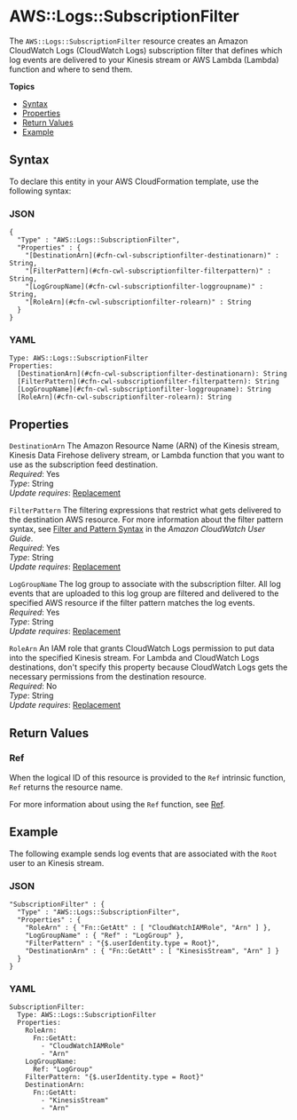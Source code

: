 # AWS::Logs::SubscriptionFilter<a name="aws-resource-logs-subscriptionfilter"></a>

The `AWS::Logs::SubscriptionFilter` resource creates an Amazon CloudWatch Logs \(CloudWatch Logs\) subscription filter that defines which log events are delivered to your Kinesis stream or AWS Lambda \(Lambda\) function and where to send them\.

**Topics**
+ [Syntax](#aws-resource-logs-subscriptionfilter-syntax)
+ [Properties](#w4ab1c21c10c63c55b9)
+ [Return Values](#w4ab1c21c10c63c55c11)
+ [Example](#w4ab1c21c10c63c55c13)

## Syntax<a name="aws-resource-logs-subscriptionfilter-syntax"></a>

To declare this entity in your AWS CloudFormation template, use the following syntax:

### JSON<a name="aws-resource-logs-subscriptionfilter-syntax.json"></a>

```
{
  "Type" : "AWS::Logs::SubscriptionFilter",
  "Properties" : {
    "[DestinationArn](#cfn-cwl-subscriptionfilter-destinationarn)" : String,
    "[FilterPattern](#cfn-cwl-subscriptionfilter-filterpattern)" : String,
    "[LogGroupName](#cfn-cwl-subscriptionfilter-loggroupname)" : String,
    "[RoleArn](#cfn-cwl-subscriptionfilter-rolearn)" : String
  }
}
```

### YAML<a name="aws-resource-logs-subscriptionfilter-syntax.yaml"></a>

```
Type: AWS::Logs::SubscriptionFilter
Properties: 
  [DestinationArn](#cfn-cwl-subscriptionfilter-destinationarn): String
  [FilterPattern](#cfn-cwl-subscriptionfilter-filterpattern): String
  [LogGroupName](#cfn-cwl-subscriptionfilter-loggroupname): String
  [RoleArn](#cfn-cwl-subscriptionfilter-rolearn): String
```

## Properties<a name="w4ab1c21c10c63c55b9"></a>

`DestinationArn`  <a name="cfn-cwl-subscriptionfilter-destinationarn"></a>
The Amazon Resource Name \(ARN\) of the Kinesis stream, Kinesis Data Firehose delivery stream, or Lambda function that you want to use as the subscription feed destination\.  
*Required*: Yes  
*Type*: String  
*Update requires*: [Replacement](using-cfn-updating-stacks-update-behaviors.md#update-replacement)

`FilterPattern`  <a name="cfn-cwl-subscriptionfilter-filterpattern"></a>
The filtering expressions that restrict what gets delivered to the destination AWS resource\. For more information about the filter pattern syntax, see [Filter and Pattern Syntax](https://docs.aws.amazon.com/AmazonCloudWatch/latest/DeveloperGuide/FilterAndPatternSyntax.html) in the *Amazon CloudWatch User Guide*\.  
*Required*: Yes  
*Type*: String  
*Update requires*: [Replacement](using-cfn-updating-stacks-update-behaviors.md#update-replacement)

`LogGroupName`  <a name="cfn-cwl-subscriptionfilter-loggroupname"></a>
The log group to associate with the subscription filter\. All log events that are uploaded to this log group are filtered and delivered to the specified AWS resource if the filter pattern matches the log events\.  
*Required*: Yes  
*Type*: String  
*Update requires*: [Replacement](using-cfn-updating-stacks-update-behaviors.md#update-replacement)

`RoleArn`  <a name="cfn-cwl-subscriptionfilter-rolearn"></a>
An IAM role that grants CloudWatch Logs permission to put data into the specified Kinesis stream\. For Lambda and CloudWatch Logs destinations, don't specify this property because CloudWatch Logs gets the necessary permissions from the destination resource\.  
*Required*: No  
*Type*: String  
*Update requires*: [Replacement](using-cfn-updating-stacks-update-behaviors.md#update-replacement)

## Return Values<a name="w4ab1c21c10c63c55c11"></a>

### Ref<a name="w4ab1c21c10c63c55c11b2"></a>

When the logical ID of this resource is provided to the `Ref` intrinsic function, `Ref` returns the resource name\.

For more information about using the `Ref` function, see [Ref](intrinsic-function-reference-ref.md)\.

## Example<a name="w4ab1c21c10c63c55c13"></a>

The following example sends log events that are associated with the `Root` user to an Kinesis stream\.

### JSON<a name="aws-resource-logs-subscriptionfilter-example.json"></a>

```
"SubscriptionFilter" : {
  "Type" : "AWS::Logs::SubscriptionFilter",
  "Properties" : {
    "RoleArn" : { "Fn::GetAtt" : [ "CloudWatchIAMRole", "Arn" ] },
    "LogGroupName" : { "Ref" : "LogGroup" },
    "FilterPattern" : "{$.userIdentity.type = Root}",
    "DestinationArn" : { "Fn::GetAtt" : [ "KinesisStream", "Arn" ] }
  }
}
```

### YAML<a name="aws-resource-logs-subscriptionfilter-example.yaml"></a>

```
SubscriptionFilter: 
  Type: AWS::Logs::SubscriptionFilter
  Properties: 
    RoleArn: 
      Fn::GetAtt: 
        - "CloudWatchIAMRole"
        - "Arn"
    LogGroupName: 
      Ref: "LogGroup"
    FilterPattern: "{$.userIdentity.type = Root}"
    DestinationArn: 
      Fn::GetAtt: 
        - "KinesisStream"
        - "Arn"
```